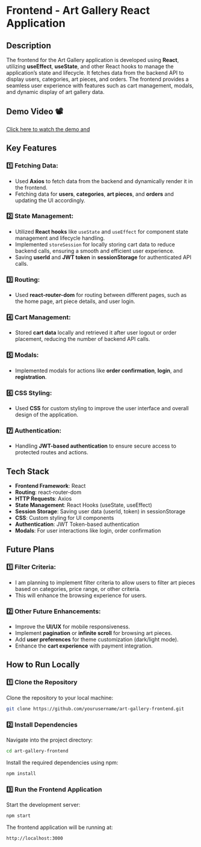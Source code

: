 # Frontend - Art Gallery React Application

## Description
The frontend for the Art Gallery application is developed using **React**, utilizing **useEffect**, **useState**, and other React hooks to manage the application’s state and lifecycle. It fetches data from the backend API to display users, categories, art pieces, and orders. The frontend provides a seamless user experience with features such as cart management, modals, and dynamic display of art gallery data.

## Demo Video 📽️
[Click here to watch the demo and ](https://drive.google.com/drive/folders/19DzaKSj7YPkJVs5gIxNuW7Wh6wn9ssHV?usp=sharing)

## Key Features

### 1️⃣ Fetching Data:
- Used **Axios** to fetch data from the backend and dynamically render it in the frontend.
- Fetching data for **users**, **categories**, **art pieces**, and **orders** and updating the UI accordingly.

### 2️⃣ State Management:
- Utilized **React hooks** like `useState` and `useEffect` for component state management and lifecycle handling.
- Implemented `storeSession` for locally storing cart data to reduce backend calls, ensuring a smooth and efficient user experience.
- Saving **userId** and **JWT token** in **sessionStorage** for authenticated API calls.

### 3️⃣ Routing:
- Used **react-router-dom** for routing between different pages, such as the home page, art piece details, and user login.

### 4️⃣ Cart Management:
- Stored **cart data** locally and retrieved it after user logout or order placement, reducing the number of backend API calls.

### 5️⃣ Modals:
- Implemented modals for actions like **order confirmation**, **login**, and **registration**.

### 6️⃣ CSS Styling:
- Used **CSS** for custom styling to improve the user interface and overall design of the application.

### 7️⃣ Authentication:
- Handling **JWT-based authentication** to ensure secure access to protected routes and actions.

## Tech Stack
- **Frontend Framework**: React
- **Routing**: react-router-dom
- **HTTP Requests**: Axios
- **State Management**: React Hooks (useState, useEffect)
- **Session Storage**: Saving user data (userId, token) in sessionStorage
- **CSS**: Custom styling for UI components
- **Authentication**: JWT Token-based authentication
- **Modals**: For user interactions like login, order confirmation

## Future Plans

### 1️⃣ Filter Criteria:
- I am planning to implement filter criteria to allow users to filter art pieces based on categories, price range, or other criteria.
- This will enhance the browsing experience for users.


### 2️⃣ Other Future Enhancements:
- Improve the **UI/UX** for mobile responsiveness.
- Implement **pagination** or **infinite scroll** for browsing art pieces.
- Add **user preferences** for theme customization (dark/light mode).
- Enhance the **cart experience** with payment integration.

## How to Run Locally

### 1️⃣ Clone the Repository
Clone the repository to your local machine:
```bash
git clone https://github.com/yourusername/art-gallery-frontend.git
```

### 2️⃣ Install Dependencies
Navigate into the project directory:
```bash
cd art-gallery-frontend
```
Install the required dependencies using npm:
```bash
npm install
```

### 3️⃣ Run the Frontend Application
Start the development server:
```bash
npm start
```
The frontend application will be running at:
```bash
http://localhost:3000
```